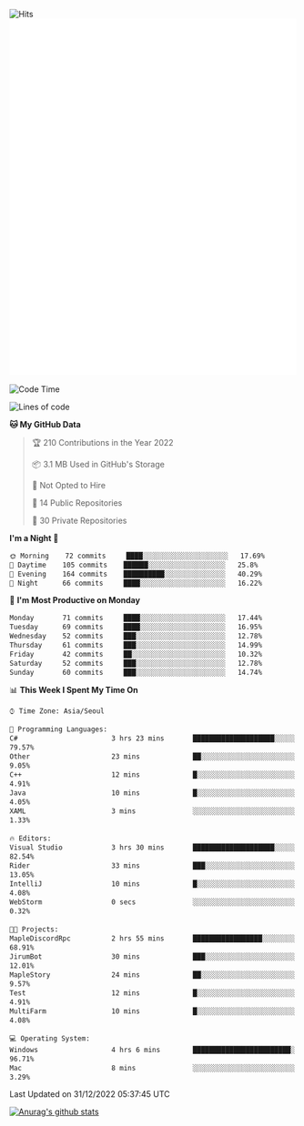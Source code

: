 ![Hits](https://hits.seeyoufarm.com/api/count/incr/badge.svg?url=https%3A%2F%2Fgithub.com%2Fkokose1234&count_bg=%2379C83D&title_bg=%23555555&icon=apple.svg&icon_color=%23E7E7E7&title=hits&edge_flat=false)
<br/>
![Metrics](https://github.com/kokose1234/kokose1234/blob/main/github-metrics.svg)

<!--START_SECTION:waka-->
![Code Time](http://img.shields.io/badge/Code%20Time-729%20hrs%207%20mins-blue)

![Lines of code](https://img.shields.io/badge/From%20Hello%20World%20I%27ve%20Written-884%20Thousand%20lines%20of%20code-blue)

**🐱 My GitHub Data** 

> 🏆 210 Contributions in the Year 2022
 > 
> 📦 3.1 MB Used in GitHub's Storage 
 > 
> 🚫 Not Opted to Hire
 > 
> 📜 14 Public Repositories 
 > 
> 🔑 30 Private Repositories  
 > 
**I'm a Night 🦉** 

```text
🌞 Morning    72 commits     ████░░░░░░░░░░░░░░░░░░░░░   17.69% 
🌆 Daytime    105 commits    ██████░░░░░░░░░░░░░░░░░░░   25.8% 
🌃 Evening    164 commits    ██████████░░░░░░░░░░░░░░░   40.29% 
🌙 Night      66 commits     ████░░░░░░░░░░░░░░░░░░░░░   16.22%

```
📅 **I'm Most Productive on Monday** 

```text
Monday       71 commits     ████░░░░░░░░░░░░░░░░░░░░░   17.44% 
Tuesday      69 commits     ████░░░░░░░░░░░░░░░░░░░░░   16.95% 
Wednesday    52 commits     ███░░░░░░░░░░░░░░░░░░░░░░   12.78% 
Thursday     61 commits     ███░░░░░░░░░░░░░░░░░░░░░░   14.99% 
Friday       42 commits     ██░░░░░░░░░░░░░░░░░░░░░░░   10.32% 
Saturday     52 commits     ███░░░░░░░░░░░░░░░░░░░░░░   12.78% 
Sunday       60 commits     ███░░░░░░░░░░░░░░░░░░░░░░   14.74%

```


📊 **This Week I Spent My Time On** 

```text
⌚︎ Time Zone: Asia/Seoul

💬 Programming Languages: 
C#                       3 hrs 23 mins       ████████████████████░░░░░   79.57% 
Other                    23 mins             ██░░░░░░░░░░░░░░░░░░░░░░░   9.05% 
C++                      12 mins             █░░░░░░░░░░░░░░░░░░░░░░░░   4.91% 
Java                     10 mins             █░░░░░░░░░░░░░░░░░░░░░░░░   4.05% 
XAML                     3 mins              ░░░░░░░░░░░░░░░░░░░░░░░░░   1.33%

🔥 Editors: 
Visual Studio            3 hrs 30 mins       ████████████████████░░░░░   82.54% 
Rider                    33 mins             ███░░░░░░░░░░░░░░░░░░░░░░   13.05% 
IntelliJ                 10 mins             █░░░░░░░░░░░░░░░░░░░░░░░░   4.08% 
WebStorm                 0 secs              ░░░░░░░░░░░░░░░░░░░░░░░░░   0.32%

🐱‍💻 Projects: 
MapleDiscordRpc          2 hrs 55 mins       █████████████████░░░░░░░░   68.91% 
JirumBot                 30 mins             ███░░░░░░░░░░░░░░░░░░░░░░   12.01% 
MapleStory               24 mins             ██░░░░░░░░░░░░░░░░░░░░░░░   9.57% 
Test                     12 mins             █░░░░░░░░░░░░░░░░░░░░░░░░   4.91% 
MultiFarm                10 mins             █░░░░░░░░░░░░░░░░░░░░░░░░   4.08%

💻 Operating System: 
Windows                  4 hrs 6 mins        ████████████████████████░   96.71% 
Mac                      8 mins              ░░░░░░░░░░░░░░░░░░░░░░░░░   3.29%

```


 Last Updated on 31/12/2022 05:37:45 UTC
<!--END_SECTION:waka-->

[![Anurag's github stats](https://github-readme-stats.vercel.app/api?username=kokose1234&theme=dracula)](https://github.com/anuraghazra/github-readme-stats)



	
